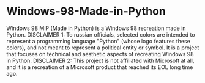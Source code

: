 # Windows-98-Made-in-Python
Windows 98 MiP (Made in Python) is a Windows 98 recreation made in Python.
DISCLAIMER 1: To russian officials, selected colors are intended to represent a programming language "Python" (whose logo features these colors), and not meant to represent a political entity or symbol. It is a project that focuses on technical and aesthetic aspects of recreating Windows 98 in Python.
DISCLAIMER 2: This project is not affiliated with Microsoft at all, and it is a recreation of a Microsoft product that reached its EOL long time ago.

